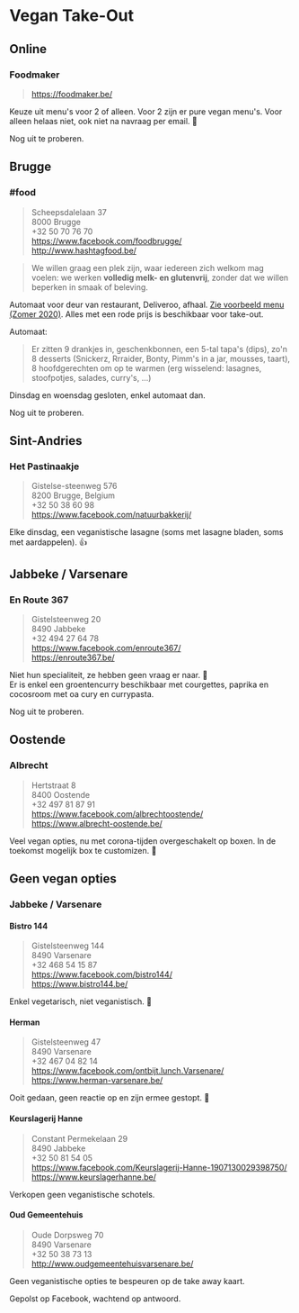 # Vegan Take-Out

## Online

### Foodmaker

> https://foodmaker.be/

Keuze uit menu's voor 2 of alleen. Voor 2 zijn er pure vegan menu's. Voor alleen helaas niet, ook niet na navraag per email. 🙁

Nog uit te proberen.

## Brugge

### #food

> Scheepsdalelaan 37 \
> 8000 Brugge \
> +32 50 70 76 70 \
> https://www.facebook.com/foodbrugge/ \
> http://www.hashtagfood.be/

> We willen graag een plek zijn, waar iedereen zich welkom mag voelen: we werken **volledig melk- en glutenvrij**, zonder dat we willen beperken in smaak of beleving.

Automaat voor deur van restaurant, Deliveroo, afhaal. [Zie voorbeeld menu (Zomer 2020)](https://github.com/CumpsD/second-brain/blob/master/assets/hashtagfood-Summer-20-met-take-away.pdf). Alles met een rode prijs is beschikbaar voor take-out.

Automaat:
> Er zitten 9 drankjes in, geschenkbonnen, een 5-tal tapa's (dips), zo'n 8 desserts (Snickerz, Rrraider, Bonty, Pimm's in a jar, mousses, taart), 8 hoofdgerechten om op te warmen (erg wisselend: lasagnes, stoofpotjes, salades, curry's, ...)

Dinsdag en woensdag gesloten, enkel automaat dan.

Nog uit te proberen.

## Sint-Andries

### Het Pastinaakje

> Gistelse-steenweg 576 \
> 8200 Brugge, Belgium \
> +32 50 38 60 98 \
> https://www.facebook.com/natuurbakkerij/

Elke dinsdag, een veganistische lasagne (soms met lasagne bladen, soms met aardappelen). 👍

## Jabbeke / Varsenare

### En Route 367

> Gistelsteenweg 20 \
> 8490 Jabbeke \
> +32 494 27 64 78 \
> https://www.facebook.com/enroute367/ \
> https://enroute367.be/

Niet hun specialiteit, ze hebben geen vraag er naar. 🙁 \
Er is enkel een groentencurry beschikbaar met courgettes, paprika en cocosroom met oa cury en currypasta.

Nog uit te proberen.

## Oostende

### Albrecht

> Hertstraat 8 \
> 8400 Oostende \
> +32 497 81 87 91 \
> https://www.facebook.com/albrechtoostende/ \
> https://www.albrecht-oostende.be/

Veel vegan opties, nu met corona-tijden overgeschakelt op boxen. In de toekomst mogelijk box te customizen. 🤞

## Geen vegan opties

### Jabbeke / Varsenare

#### Bistro 144

> Gistelsteenweg 144 \
> 8490 Varsenare \
> +32 468 54 15 87 \
> https://www.facebook.com/bistro144/ \
> https://www.bistro144.be/

Enkel vegetarisch, niet veganistisch. 🙁

#### Herman

> Gistelsteenweg 47 \
> 8490 Varsenare \
> +32 467 04 82 14 \
> https://www.facebook.com/ontbijt.lunch.Varsenare/ \
> https://www.herman-varsenare.be/

Ooit gedaan, geen reactie op en zijn ermee gestopt. 🙁

#### Keurslagerij Hanne

> Constant Permekelaan 29 \
> 8490 Jabbeke \
> +32 50 81 54 05 \
> https://www.facebook.com/Keurslagerij-Hanne-1907130029398750/ \
> https://www.keurslagerhanne.be/

Verkopen geen veganistische schotels.

#### Oud Gemeentehuis

> Oude Dorpsweg 70 \
> 8490 Varsenare \
> +32 50 38 73 13 \
> http://www.oudgemeentehuisvarsenare.be/

Geen veganistische opties te bespeuren op de take away kaart.

Gepolst op Facebook, wachtend op antwoord.